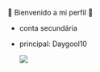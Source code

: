💋 Bienvenido a mi perfil 💋
* conta secundária
* principal: Daygool10

  ![](https://tenor.com/pt-BR/view/winx-club-aisha-magic-winx-transformation-fairy-gif-20245526)
